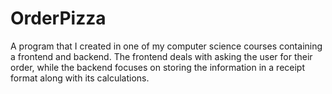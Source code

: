 # OrderPizza
A program that I created in one of my computer science courses containing a frontend and backend. The frontend deals with asking the user for their order, while the backend focuses on storing the information in a receipt format along with its calculations.
